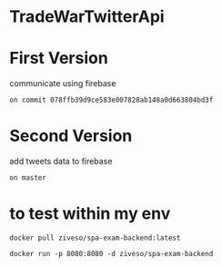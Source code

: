 # TradeWarTwitterApi

# First Version

communicate using firebase 
```
on commit 078ffb39d9ce583e007828ab148a0d663804bd3f
```

# Second Version

add tweets data to firebase
```
on master
```

# to test within my env
```
docker pull ziveso/spa-exam-backend:latest
```

```
docker run -p 8080:8080 -d ziveso/spa-exam-backend
```
